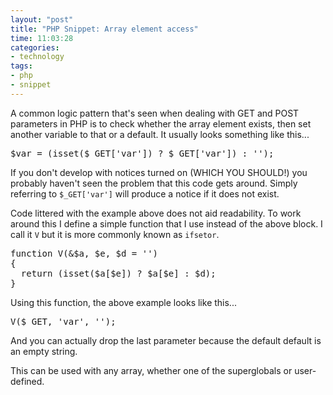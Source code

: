 ```yaml
---
layout: "post"
title: "PHP Snippet: Array element access"
time: 11:03:28
categories: 
- technology
tags: 
- php
- snippet
---
```

A common logic pattern that's seen when dealing with GET and POST parameters in PHP is to check whether the array element exists, then set another variable to that or a default. It usually looks something like this...

<pre class="brush: php">
$var = (isset($_GET['var']) ? $_GET['var']) : '');
</pre>

If you don't develop with notices turned on (WHICH YOU SHOULD!) you probably haven't seen the problem that this code gets around. Simply referring to <code>$_GET['var']</code> will produce a notice if it does not exist.

Code littered with the example above does not aid readability. To work around this I define a simple function that I use instead of the above block. I call it <code>V</code> but it is more commonly known as <code>ifsetor</code>.

<pre class="brush: php">
function V(&$a, $e, $d = '')
{
  return (isset($a[$e]) ? $a[$e] : $d);
}
</pre>

Using this function, the above example looks like this...

<pre class="brush: php">
V($_GET, 'var', '');
</pre>

And you can actually drop the last parameter because the default default is an empty string.

This can be used with any array, whether one of the superglobals or user-defined.